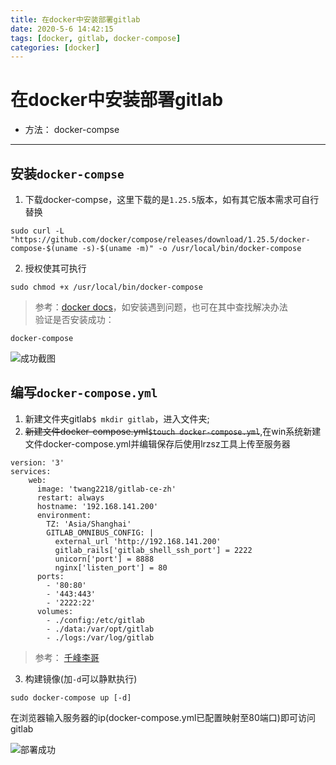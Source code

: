 ```yaml
---
title: 在docker中安装部署gitlab
date: 2020-5-6 14:42:15
tags: [docker, gitlab, docker-compose]   
categories: [docker]
---
```



# 在docker中安装部署gitlab  
- 方法： docker-compse    

---  

<!-- more -->

## 安装`docker-compse`    

1. 下载docker-compse，这里下载的是`1.25.5`版本，如有其它版本需求可自行替换   
```
sudo curl -L "https://github.com/docker/compose/releases/download/1.25.5/docker-compose-$(uname -s)-$(uname -m)" -o /usr/local/bin/docker-compose
```

2. 授权使其可执行  
```
sudo chmod +x /usr/local/bin/docker-compose
```

> 参考：[docker docs](https://docs.docker.com/compose/install/)，如安装遇到问题，也可在其中查找解决办法   
验证是否安装成功：   
```
docker-compose
```

![成功截图](https://gitee.com/lyfZhixing/draw/raw/master/docker/2020-05-05_122101.png)

## 编写`docker-compose.yml`   
1. 新建文件夹gitlab`$ mkdir gitlab`，进入文件夹;  
2. ~~新建文件docker-compose.yml`$touch docker-compose.yml`~~,在win系统新建文件docker-compose.yml并编辑保存后使用lrzsz工具上传至服务器  
```
version: '3'
services:
    web:
      image: 'twang2218/gitlab-ce-zh'
      restart: always
      hostname: '192.168.141.200'
      environment:
        TZ: 'Asia/Shanghai'
        GITLAB_OMNIBUS_CONFIG: |
          external_url 'http://192.168.141.200'
          gitlab_rails['gitlab_shell_ssh_port'] = 2222
          unicorn['port'] = 8888
          nginx['listen_port'] = 80
      ports:
        - '80:80'
        - '443:443'
        - '2222:22'
      volumes:
        - ./config:/etc/gitlab
        - ./data:/var/opt/gitlab
        - ./logs:/var/log/gitlab
```

> 参考： [千峰李哥](http://www.qfdmy.com/#/courses/lesson/1251946386275790850/1253811278091128834)   

3. 构建镜像(加`-d`可以静默执行)   
```
sudo docker-compose up [-d]
```

在浏览器输入服务器的ip(docker-compose.yml已配置映射至80端口)即可访问gitlab   

![部署成功](https://gitee.com/lyfZhixing/draw/raw/master/docker/2020-05-05_143737.png)
